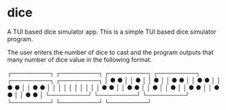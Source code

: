 # dice
A TUI based dice simulator app.
This is a simple TUI based dice simulator program.

The user enters the number of dice to cast and the program outputs that many number of dice value in the following format.


┌─────────┐ ┌─────────┐ ┌─────────┐ ┌─────────┐ ┌─────────┐ ┌─────────┐
│  ●   ●  │ │  ●      │ │  ●      │ │  ●   ●  │ │  ●   ●  │ │  ●   ●  │
│  ●   ●  │ │         │ │         │ │         │ │         │ │  ●   ●  │
│  ●   ●  │ │      ●  │ │      ●  │ │  ●   ●  │ │  ●   ●  │ │  ●   ●  │
└─────────┘ └─────────┘ └─────────┘ └─────────┘ └─────────┘ └─────────┘
